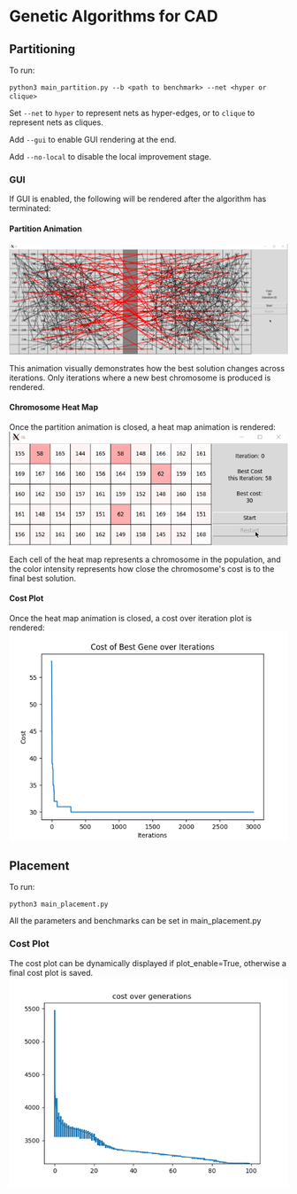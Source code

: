 # Genetic Algorithms for CAD

## Partitioning
To run:

```
python3 main_partition.py --b <path to benchmark> --net <hyper or clique>
```

Set `--net` to `hyper` to represent nets as hyper-edges, or to `clique` to represent nets as cliques.

Add `--gui` to enable GUI rendering at the end.

Add `--no-local` to disable the local improvement stage.

### GUI
If GUI is enabled, the following will be rendered after the algorithm has terminated:

#### Partition Animation
![alt text](./fig/partition_animation.gif "Partition Animation")

This animation visually demonstrates how the best solution changes across iterations. Only iterations where a new best chromosome is produced is rendered.

#### Chromosome Heat Map
Once the partition animation is closed, a heat map animation is rendered:
![alt text](./fig/heatmap_animation.gif "Heat Map Animation")

Each cell of the heat map represents a chromosome in the population, and the color intensity represents how close the chromosome's cost is to the final best solution.

#### Cost Plot
Once the heat map animation is closed, a cost over iteration plot is rendered:
![alt text](./fig/plot_example.png "Plot Example")

## Placement
To run:

```
python3 main_placement.py
```
All the parameters and benchmarks can be set in main_placement.py
### Cost Plot
The cost plot can be dynamically displayed if plot_enable=True, otherwise a final cost plot is saved.
![alt text](./fig/placement/alu2.png "Plot Example")